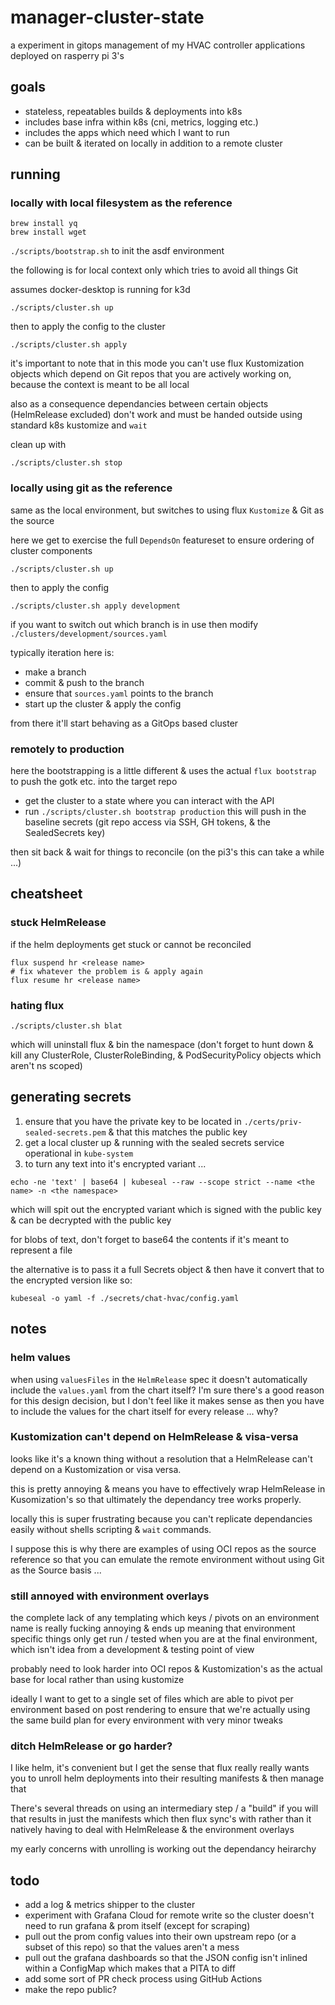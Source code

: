 # manager-cluster-state

a experiment in gitops management of my HVAC controller applications deployed on rasperry pi 3's

## goals

* stateless, repeatables builds & deployments into k8s
* includes base infra within k8s (cni, metrics, logging etc.)
* includes the apps which need which I want to run
* can be built & iterated on locally in addition to a remote cluster

## running

### locally with local filesystem as the reference

```
brew install yq
brew install wget
```

`./scripts/bootstrap.sh` to init the asdf environment

the following is for local context only which tries to avoid all things Git

assumes docker-desktop is running for k3d

`./scripts/cluster.sh up`

then to apply the config to the cluster

`./scripts/cluster.sh apply`

it's important to note that in this mode you can't use flux Kustomization objects which depend
on Git repos that you are actively working on, because the context is meant to be all local

also as a consequence dependancies between certain objects (HelmRelease excluded) don't work
and must be handed outside using standard k8s kustomize and `wait`

clean up with

`./scripts/cluster.sh stop`

### locally using git as the reference

same as the local environment, but switches to using flux `Kustomize` & Git as the source

here we get to exercise the full `DependsOn` featureset to ensure ordering of cluster components

`./scripts/cluster.sh up`

then to apply the config

`./scripts/cluster.sh apply development`

if you want to switch out which branch is in use then modify `./clusters/development/sources.yaml`

typically iteration here is:

* make a branch
* commit & push to the branch
* ensure that `sources.yaml` points to the branch
* start up the cluster & apply the config

from there it'll start behaving as a GitOps based cluster

### remotely to production

here the bootstrapping is a little different & uses the actual `flux bootstrap` to push the gotk etc.
into the target repo

* get the cluster to a state where you can interact with the API
* run `./scripts/cluster.sh bootstrap production`
  this will push in the baseline secrets (git repo access via SSH, GH tokens, & the SealedSecrets key)

then sit back & wait for things to reconcile (on the pi3's this can take a while ...)

## cheatsheet

### stuck HelmRelease

if the helm deployments get stuck or cannot be reconciled
```
flux suspend hr <release name>
# fix whatever the problem is & apply again
flux resume hr <release name>
```

### hating flux

`./scripts/cluster.sh blat`

which will uninstall flux & bin the namespace (don't forget to hunt down & kill any ClusterRole, ClusterRoleBinding, & PodSecurityPolicy objects which aren't ns scoped)

## generating secrets

1. ensure that you have the private key to be located in `./certs/priv-sealed-secrets.pem` & that this matches the public key
2. get a local cluster up & running with the sealed secrets service operational in `kube-system`
3. to turn any text into it's encrypted variant ...

```
echo -ne 'text' | base64 | kubeseal --raw --scope strict --name <the name> -n <the namespace>
```

which will spit out the encrypted variant which is signed with the public key & can be decrypted with the public key

for blobs of text, don't forget to base64 the contents if it's meant to represent a file

the alternative is to pass it a full Secrets object & then have it convert that to the encrypted version like so:

```
kubeseal -o yaml -f ./secrets/chat-hvac/config.yaml
```

## notes

### helm values

when using `valuesFiles` in the `HelmRelease` spec it doesn't automatically include the
`values.yaml` from the chart itself?
I'm sure there's a good reason for this design decision, but I don't feel like it makes
sense as then you have to include the values for the chart itself for every release ... why?

### Kustomization can't depend on HelmRelease & visa-versa

looks like it's a known thing without a resolution that a HelmRelease can't depend on a Kustomization or
visa versa.

this is pretty annoying & means you have to effectively wrap HelmRelease in Kusomization's so that ultimately
the dependancy tree works properly.

locally this is super frustrating because you can't replicate dependancies easily without shells scripting &
`wait` commands.

I suppose this is why there are examples of using OCI repos as the source reference so that you can emulate
the remote environment without using Git as the Source basis ...

### still annoyed with environment overlays

the complete lack of any templating which keys / pivots on an environment name is really fucking annoying &
ends up meaning that environment specific things only get run / tested when you are at the final environment,
which isn't idea from a development & testing point of view

probably need to look harder into OCI repos & Kustomization's as the actual base for local rather than
using kustomize

ideally I want to get to a single set of files which are able to pivot per environment based on post rendering
to ensure that we're actually using the same build plan for every environment with very minor tweaks

### ditch HelmRelease or go harder?

I like helm, it's convenient but I get the sense that flux really really wants you to unroll helm deployments
into their resulting manifests & then manage that

There's several threads on using an intermediary step / a "build" if you will that results in just the manifests
which then flux sync's with rather than it natively having to deal with HelmRelease & the environment overlays

my early concerns with unrolling is working out the dependancy heirarchy

## todo

* add a log & metrics shipper to the cluster
* experiment with Grafana Cloud for remote write so the cluster doesn't need to run grafana & prom itself (except for scraping)
* pull out the prom config values into their own upstream repo (or a subset of this repo) so that the values aren't a mess
* pull out the grafana dashboards so that the JSON config isn't inlined within a ConfigMap which makes that a PITA to diff
* add some sort of PR check process using GitHub Actions
* make the repo public?
